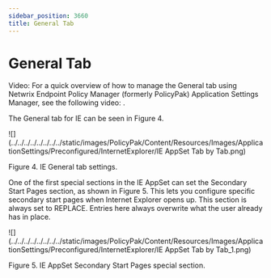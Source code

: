 ```yaml
---
sidebar_position: 3660
title: General Tab
---
```


# General Tab

Video: For a quick overview of how to manage the General tab using Netwrix Endpoint Policy Manager (formerly PolicyPak) Application Settings Manager, see the following video: .

The General tab for IE can be seen in Figure 4.

![](../../../../../../../../static/images/PolicyPak/Content/Resources/Images/ApplicationSettings/Preconfigured/InternetExplorer/IE AppSet Tab by Tab.png)

Figure 4. IE General tab settings.

One of the first special sections in the IE AppSet can set the Secondary Start Pages section, as shown in Figure 5. This lets you configure specific secondary start pages when Internet Explorer opens up. This section is always set to REPLACE. Entries here always overwrite what the user already has in place.

![](../../../../../../../../static/images/PolicyPak/Content/Resources/Images/ApplicationSettings/Preconfigured/InternetExplorer/IE AppSet Tab by Tab_1.png)

Figure 5. IE AppSet Secondary Start Pages special section.